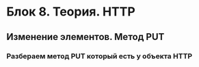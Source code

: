 # Блок 8. Теория. HTTP
## Изменение элементов. Метод PUT
### Разбераем метод PUT который есть у объекта HTTP









